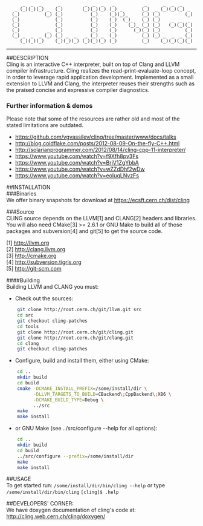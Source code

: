 
          _  _  _      _         _  _  _   _           _      _  _  _
       _ (_)(_)(_) _  (_)       (_)(_)(_) (_) _       (_)  _ (_)(_)(_) _
      (_)         (_) (_)          (_)    (_)(_)_     (_) (_)         (_)
      (_)             (_)          (_)    (_)  (_)_   (_) (_)    _  _  _
      (_)             (_)          (_)    (_)    (_)_ (_) (_)   (_)(_)(_)
      (_)          _  (_)          (_)    (_)      (_)(_) (_)         (_)
      (_) _  _  _ (_) (_) _  _   _ (_) _  (_)         (_) (_) _  _  _ (_)
         (_)(_)(_)    (_)(_)(_) (_)(_)(_) (_)         (_)    (_)(_)(_)(_)

--------------------------------------------------------------------------------

##DESCRIPTION  
Cling is an interactive C++ interpreter, built on top of Clang and LLVM compiler infrastructure. Cling realizes the read-print-evaluate-loop concept, in order to leverage rapid application development. Implemented as a small extension to LLVM and Clang, the interpreter reuses their strengths such as the praised concise and expressive compiler diagnostics.  

### Further information & demos  
  Please note that some of the resources are rather old and most of the stated limitations are outdated.  
  * https://github.com/vgvassilev/cling/tree/master/www/docs/talks  
  * http://blog.coldflake.com/posts/2012-08-09-On-the-fly-C++.html  
  * http://solarianprogrammer.com/2012/08/14/cling-cpp-11-interpreter/  
  * https://www.youtube.com/watch?v=f9Xfh8pv3Fs  
  * https://www.youtube.com/watch?v=BrjV1ZgYbbA  
  * https://www.youtube.com/watch?v=wZZdDhf2wDw  
  * https://www.youtube.com/watch?v=eoIuqLNvzFs  

##INSTALLATION  
###Binaries  
  We offer binary snapshots for download at https://ecsft.cern.ch/dist/cling

###Source  
  CLING source depends on the LLVM[1] and CLANG[2] headers and libraries.
You will also need CMake[3] >= 2.6.1 or GNU Make to build all of those
packages and subversion[4] and git[5] to get the source code.

   [1] http://llvm.org  
   [2] http://clang.llvm.org  
   [3] http://cmake.org  
   [4] http://subversion.tigris.org  
   [5] http://git-scm.com
   
####Building  
  Building LLVM and CLANG you must:
   * Check out the sources:  
```bash
    git clone http://root.cern.ch/git/llvm.git src
    cd src
    git checkout cling-patches
    cd tools
    git clone http://root.cern.ch/git/cling.git
    git clone http://root.cern.ch/git/clang.git
    cd clang
    git checkout cling-patches
```
   * Configure, build and install them, either using CMake:  
   
```bash
    cd ..
    mkdir build
    cd build
    cmake -DCMAKE_INSTALL_PREFIX=/some/install/dir \
          -DLLVM_TARGETS_TO_BUILD=CBackend\;CppBackend\;X86 \
          -DCMAKE_BUILD_TYPE=Debug \
          ../src
    make
    make install
```
   * or GNU Make (see ../src/configure --help for all options):  

```bash
    cd ..
    mkdir build
    cd build
    ../src/configure --prefix=/some/install/dir
    make
    make install
```

##USAGE  
   To get started run: `/some/install/dir/bin/cling --help`
   or type
   `/some/install/dir/bin/cling`
   `[cling]$ .help`

##DEVELOPERS' CORNER:  
   We have doxygen documentation of cling's code at:
http://cling.web.cern.ch/cling/doxygen/
